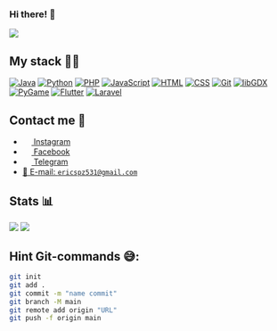 <h3>Hi there! 👋</h3>

<a href="https://drive.google.com/file/d/17oV-3f4QaxgT088Gta6cXKIv3q03mn_6/view?usp=sharing" target="_blank">
<img src="https://img.shields.io/badge/Resume-ff69b4.svg?style=for-the-badge&logo=codeigniter&logoColor=white">
</a>

## My stack 👨‍💻

<a href="https://github.com/CoolOtaku/YouCoolMusic2" target="_blank">![Java](https://img.shields.io/badge/-Java-%230075a8?logo=java&logoColor=white&style=for-the-badge)</a>
<a href="https://github.com/CoolOtaku/testTkinter" target="_blank">![Python](https://img.shields.io/badge/-Python-%230075a8?logo=Python&logoColor=white&style=for-the-badge)</a>
<a href="https://github.com/CoolOtaku/switch-manager" target="_blank">![PHP](https://img.shields.io/badge/-PHP-%230075a8?logo=php&logoColor=white&style=for-the-badge)</a>
<a href="https://github.com/CoolOtaku/online-victorine.com" target="_blank">![JavaScript](https://img.shields.io/badge/-JavaScript-%230075a8?logo=javascript&logoColor=white&style=for-the-badge)</a>
<a href="https://github.com/CoolOtaku/citynewsi-f" target="_blank">![HTML](https://img.shields.io/badge/-HTML-%230075a8?logo=html5&logoColor=white&style=for-the-badge)</a>
<a href="https://github.com/CoolOtaku/online-psychologist.com" target="_blank">![CSS](https://img.shields.io/badge/-CSS-%230174b8?logo=css3&logoColor=white&style=for-the-badge)</a>
<a href="https://github.com/CoolOtaku" target="_blank">![Git](https://img.shields.io/badge/-Git-%230075a8?logo=git&logoColor=white&style=for-the-badge)</a>
<a href="https://github.com/CoolOtaku/BAGPGame" target="_blank">![libGDX](https://img.shields.io/badge/-libGDX-%230075a8?logo=libGDX&logoColor=white&style=for-the-badge)</a>
<a href="https://github.com/CoolOtaku/JetX-F-16" target="_blank">![PyGame](https://img.shields.io/badge/-PyGame-%230075a8?logo=Python&logoColor=white&style=for-the-badge)</a>
<a href="https://github.com/CoolOtaku/FutureMyNotes" target="_blank">![Flutter](https://img.shields.io/badge/-Flutter-%230075a8?logo=flutter&logoColor=white&style=for-the-badge)</a>
<a href="https://github.com/CoolOtaku/YourCod" target="_blank">![Laravel](https://img.shields.io/badge/-Laravel-%230075a8?logo=laravel&logoColor=white&style=for-the-badge)</a>

## Contact me 💭
- <a href="https://www.instagram.com/coll_otaku/"><img src="https://upload.wikimedia.org/wikipedia/commons/thumb/e/e7/Instagram_logo_2016.svg/768px-Instagram_logo_2016.svg.png" width=16 height=16 align="center" /> Instagram </a>
- <a href="https://www.facebook.com/profile.php?id=100008579443704"><img src="https://upload.wikimedia.org/wikipedia/commons/thumb/0/05/Facebook_Logo_%282019%29.png/1024px-Facebook_Logo_%282019%29.png" width=16 height=16 align="center" /> Facebook </a>
- <a href="https://t.me/Coll_Otaku"><img src="https://upload.wikimedia.org/wikipedia/commons/thumb/8/82/Telegram_logo.svg/768px-Telegram_logo.svg.png" width=16 height=16 align="center" /> Telegram </a>
- <a href="mailto:ericspz531@gmail.com">📩 E-mail: `ericspz531@gmail.com`</a>

## Stats 📊
<img src="https://github-readme-stats.vercel.app/api?username=CoolOtaku&show_icons=true&count_private=true&theme=dark&title_color=0075a8&text_color=ffffff&icon_color=0075a8&hide_border=true&card_width=500px">
<img src="https://github-readme-stats.vercel.app/api/top-langs/?username=CoolOtaku&layout=pie&theme=dark&title_color=0075a8&text_color=ffffff&hide_border=true&card_width=500px">

## Hint Git-commands 😅:
```bash
git init
git add .
git commit -m "name commit"
git branch -M main
git remote add origin "URL"
git push -f origin main
```

